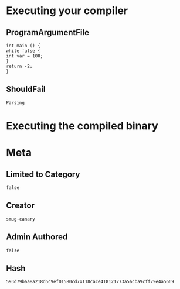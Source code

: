 # Executing your compiler

## ProgramArgumentFile

```
int main () {
while false {
int var = 100;
}
return -2;
}
```

## ShouldFail

```
Parsing
```

# Executing the compiled binary

# Meta

## Limited to Category

```
false
```

## Creator

```
smug-canary
```

## Admin Authored

```
false
```

## Hash

```
593d79baa8a218d5c9ef01580cd74118cace418121773a5acba9cff79e4a5669
```
